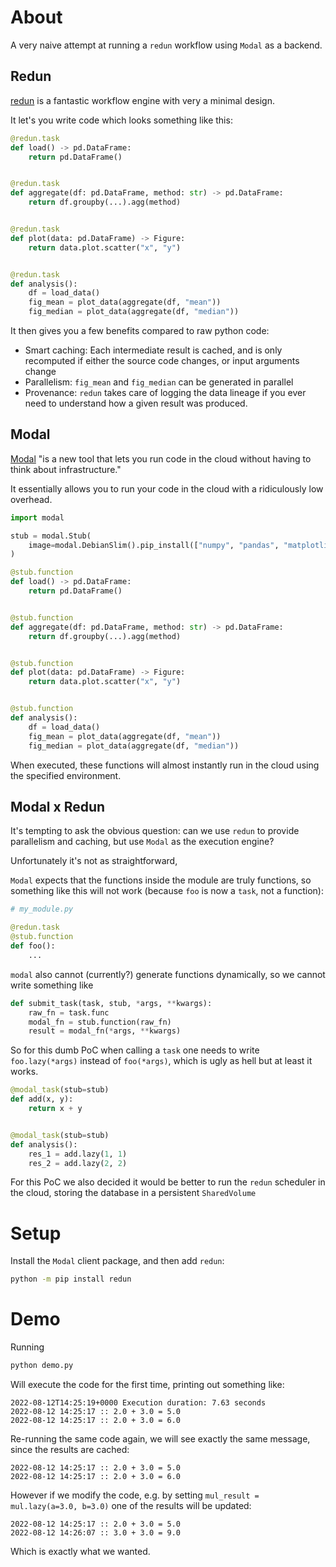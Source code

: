 # About
A very naive attempt at running a `redun` workflow using `Modal` as a backend.

## Redun

[redun](https://github.com/insitro/redun) is a fantastic workflow engine with very a minimal design. 

It let's you write code which looks something like this:

```python
@redun.task
def load() -> pd.DataFrame:
    return pd.DataFrame()


@redun.task
def aggregate(df: pd.DataFrame, method: str) -> pd.DataFrame:
    return df.groupby(...).agg(method)


@redun.task
def plot(data: pd.DataFrame) -> Figure:
    return data.plot.scatter("x", "y")


@redun.task
def analysis():
    df = load_data()
    fig_mean = plot_data(aggregate(df, "mean"))
    fig_median = plot_data(aggregate(df, "median"))
```

It then gives you a few benefits compared to raw python code:
- Smart caching: Each intermediate result is cached, and is only recomputed if either the source code changes, or input arguments change
- Parallelism: `fig_mean` and `fig_median` can be generated in parallel
- Provenance: `redun` takes care of logging the data lineage if you ever need to understand how a given result was produced.

## Modal

[Modal](https://modal.com/docs/guide) "is a new tool that lets you run code in the cloud without having to think about infrastructure."

It essentially allows you to run your code in the cloud with a ridiculously low overhead. 

```python
import modal

stub = modal.Stub(
    image=modal.DebianSlim().pip_install(["numpy", "pandas", "matplotlib"])
)

@stub.function
def load() -> pd.DataFrame:
    return pd.DataFrame()


@stub.function
def aggregate(df: pd.DataFrame, method: str) -> pd.DataFrame:
    return df.groupby(...).agg(method)


@stub.function
def plot(data: pd.DataFrame) -> Figure:
    return data.plot.scatter("x", "y")


@stub.function
def analysis():
    df = load_data()
    fig_mean = plot_data(aggregate(df, "mean"))
    fig_median = plot_data(aggregate(df, "median"))
```

When executed, these functions will almost instantly run in the cloud using the specified environment.

## Modal x Redun

It's tempting to ask the obvious question: can we use `redun` to provide parallelism and caching, but use `Modal` as the execution engine?

Unfortunately it's not as straightforward, 

`Modal` expects that the functions inside the module are truly functions, so something like this will not work (because `foo` is now a `task`, not a function):

```python
# my_module.py

@redun.task
@stub.function
def foo():
    ...
```

`modal` also cannot (currently?) generate functions dynamically, so we cannot write something like

```python
def submit_task(task, stub, *args, **kwargs):
    raw_fn = task.func
    modal_fn = stub.function(raw_fn)
    result = modal_fn(*args, **kwargs)
```

So for this dumb PoC when calling a `task` one needs to write `foo.lazy(*args)` instead of `foo(*args)`, which is ugly as hell but at least it works.

```python
@modal_task(stub=stub)
def add(x, y):
    return x + y


@modal_task(stub=stub)
def analysis():
    res_1 = add.lazy(1, 1)
    res_2 = add.lazy(2, 2)
```

For this PoC we also decided it would be better to run the `redun` scheduler in the cloud, storing the database in a persistent `SharedVolume`

# Setup

Install the `Modal` client package, and then add `redun`: 

```bash
python -m pip install redun
```

# Demo

Running
```bash
python demo.py
```

Will execute the code for the first time, printing out something like:
```
2022-08-12T14:25:19+0000 Execution duration: 7.63 seconds
2022-08-12 14:25:17 :: 2.0 + 3.0 = 5.0
2022-08-12 14:25:17 :: 2.0 + 3.0 = 6.0
```

Re-running the same code again, we will see exactly the same message, since the results are cached:
```
2022-08-12 14:25:17 :: 2.0 + 3.0 = 5.0
2022-08-12 14:25:17 :: 2.0 + 3.0 = 6.0
```

However if we modify the code, e.g. by setting `mul_result = mul.lazy(a=3.0, b=3.0)` one of the results will be updated:
```
2022-08-12 14:25:17 :: 2.0 + 3.0 = 5.0
2022-08-12 14:26:07 :: 3.0 + 3.0 = 9.0
```

Which is exactly what we wanted.
